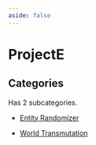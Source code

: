 ```yaml
---
aside: false
---
```



# ProjectE

## Categories

Has 2 subcategories.

* [Entity Randomizer](./entity_randomizer.md)

* [World Transmutation](./transmutation.md)

